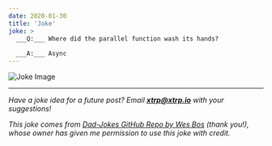 ```yaml
---
date: 2020-01-30
title: 'Joke'
joke: >
  ___Q:___ Where did the parallel function wash its hands?
  
  ___A:___ Async
---
```


![Joke Image](https://private.xtrp.io/projects/DailyDeveloperJokes/public_image_server/images/5e1258ab6087f.png)

---
*Have a joke idea for a future post? Email **[xtrp@xtrp.io](mailto:xtrp@xtrp.io)** with your suggestions!*

*This joke comes from [Dad-Jokes GitHub Repo by Wes Bos](https://github.com/wesbos/dad-jokes) (thank you!), whose owner has given me permission to use this joke with credit.*

<!-- 
Joke text:
**Q:** Where did the parallel function wash its hands?

**A:** Async
 -->

